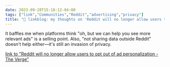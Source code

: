 ```yaml
---
date: 2023-09-28T15:18:12-04:00
tags: ["link","Communities","Reddit","advertising","privacy"]
title: "🔗 linkblog: my thoughts on 'Reddit will no longer allow users to opt out of ad personalization - The Verge'"
---
```

It baffles me when platforms think "oh, but we can help you see more relevant ads" is a selling point. Also, "not sharing data outside Reddit" doesn't help either—it's still an invasion of privacy.

[link to "Reddit will no longer allow users to opt out of ad personalization - The Verge"](https://www.theverge.com/2023/9/28/23894023/reddit-opt-out-personalized-ads-privacy-update)
